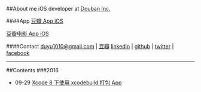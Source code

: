 ##About me
iOS developer at [Douban Inc.](https://www.douban.com/) 

####App
[豆瓣 App iOS](https://itunes.apple.com/cn/app/dou-ban/id907002334?mt=8)

[豆瓣电影 App iOS](https://itunes.apple.com/hk/app/dou-ban-dian-ying-quan-guo/id446745748?mt=8)

####Contact
duyu1010@gmail.com |
[豆瓣](https://www.douban.com/people/bigyelow/)
[linkedin](https://www.linkedin.com/in/%E6%9D%9C%E7%85%9C-%E9%BB%84-50b423b6?trk=nav_responsive_tab_profile_pic) |
[github](https://github.intra.douban.com/huangduyu) |
[twitter](https://twitter.com/bigyelow) |
[facebook](https://www.facebook.com/duyu.huang.5)

---
##Contents
###2016
* 09-29 [Xcode 8 下使用 xcodebuild 打包 App](https://github.intra.douban.com/huangduyu/Hblog/blob/master/2016/Xcode%208%20%E4%B8%8B%E4%BD%BF%E7%94%A8%20xcodebuild%20%E6%89%93%E5%8C%85%20App.md)